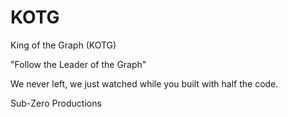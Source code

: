 # KOTG
King of the Graph (KOTG)

"Follow the Leader of the Graph"

We never left, we just watched while you built with half the code.

Sub-Zero Productions 
